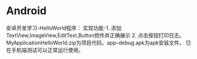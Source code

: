 # Android
安卓开发学习-HelloWorld程序：
实现功能-1. 添加TextView,ImageView,EditText,Button控件并正确展示 2. 点击按钮打印日志。
MyApplicationHelloWorld.zip为项目代码，app-debug.apk为apk安装文件。
已在手机端测试可以正常运行使用。

